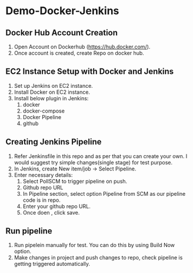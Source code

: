 # Demo-Docker-Jenkins

## Docker Hub Account Creation
1. Open Account on Dockerhub (https://hub.docker.com/). 
2. Once account is created, create Repo on docker hub.

## EC2 Instance Setup with Docker and Jenkins
1. Set up Jenkins on EC2 instance.
2. Install Docker on EC2 instance.
3. Install below plugin in Jenkins:
   1. docker
   2. docker-compose
   3. Docker Pipeline
   4. github

## Creating Jenkins Pipeline
1. Refer Jenkinsfile in this repo and as per that you can create your own. I would suggest try simple changes(single stage) for test purpose.
2. In Jenkins, create New item/job -> Select Pipeline.
3. Enter necessary details:
   1. Select PollSCM to trigger pipeline on push.
   2. Github repo URL
   3. In Pipeline section, select option Pipeline from SCM as our pipeline code is in repo. 
   4. Enter your github repo URL.
   5. Once doen , click save.

## Run pipeline
1. Run pipelein manually for test. You can do this by using Build Now option.
2. Make changes in project and push changes to repo, check pipeline is getting triggered automatically.